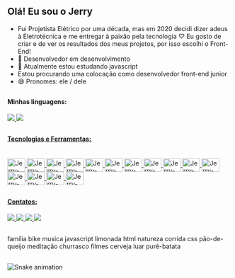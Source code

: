 ##  Olá! Eu sou o Jerry
- Fui Projetista Elétrico por uma década, mas em 2020 decidi dizer adeus à Eletrotécnica e me entregar à paixão pela tecnologia ♡
  Eu gosto de criar e de ver os resultados dos meus projetos, por isso escolhi o Front-End!
- 🔭 Desenvolvedor em desenvolvimento
- 🌱 Atualmente estou estudando javascript
- Estou procurando uma colocação como desenvolvedor front-end junior
- 😄 Pronomes: ele / dele

 ##
 #### Minhas linguagens:
<div>
  <a href="https://github.com/jerry-themachine/jerry-themachine">
  <img heigth="180em" src="https://github-readme-stats.vercel.app/api?username=jerry-themachine&show_icons=true&theme=highcontrast&include_all_commits=true&count_private=true"/>
   <img heigth="180em" src="https://github-readme-stats.vercel.app/api/top-langs/?username=jerry-themachine&layout=compact&langs_count=16&theme=highcontrast"/>
</div>

  ##
  ####  Tecnologias e Ferramentas:

<div style = "display: inline_block"> <br>
  <img align="center" alt="Jerry-Linux" height="30" width="40" src="https://cdn.jsdelivr.net/gh/devicons/devicon/icons/linux/linux-original.svg">
  <img align="center" alt="Jerry-Debian" height="30" width="40" src="https://cdn.jsdelivr.net/gh/devicons/devicon/icons/debian/debian-original.svg">
  <img align="center" alt="Jerry-VS-Code" height="30" width="40" src="https://cdn.jsdelivr.net/gh/devicons/devicon/icons/vscode/vscode-original.svg">
  <img align="center" alt="Jerry-Git" height="30" width="40" src="https://cdn.jsdelivr.net/gh/devicons/devicon/icons/git/git-original.svg">  
  <img align="center" alt="Jerry-Mysql" height="30" width="40" src="https://cdn.jsdelivr.net/gh/devicons/devicon/icons/mysql/mysql-original.svg">
  <img align="center" alt="Jerry-Postgresql" height="30" width="40" src="https://cdn.jsdelivr.net/gh/devicons/devicon/icons/postgresql/postgresql-original.svg">
  <img align="center" alt="Jerry-Tomcat" height="30" width="40" src="https://cdn.jsdelivr.net/gh/devicons/devicon/icons/tomcat/tomcat-original.svg">
  <img align="center" alt="Jerry-Java" height="30" width="40" src="https://cdn.jsdelivr.net/gh/devicons/devicon/icons/java/java-original.svg">
  <img align="center" alt="Jerry-Js" height="30" width="40" src="https://cdn.jsdelivr.net/gh/devicons/devicon/icons/javascript/javascript-original.svg">
  <img align="center" alt="Jerry-HTML" height="30" width="40" src="https://cdn.jsdelivr.net/gh/devicons/devicon/icons/html5/html5-original.svg ">
  <img align="center" alt="Jerry-CSS" height="30" width="40" src="https://cdn.jsdelivr.net/gh/devicons/devicon/icons/css3/css3-original.svg">
  <img align="center" alt="Jerry-Gimp" height="30" width="40" src="https://cdn.jsdelivr.net/gh/devicons/devicon/icons/gimp/gimp-original.svg">
  <img align="center" alt="Jerry-Bootstrap" height="30" width="40" src="https://cdn.jsdelivr.net/gh/devicons/devicon/icons/bootstrap/bootstrap-original.svg">
  <img align="center" alt="Jerry-Node.js" height="30" width="40" src="https://cdn.jsdelivr.net/gh/devicons/devicon/icons/nodejs/nodejs-original.svg">
  <img align="center" alt="Jerry-Jquery" height="30" width="40" src="https://cdn.jsdelivr.net/gh/devicons/devicon/icons/jquery/jquery-original.svg"> 
</div>

  ##
  #### Contatos:

<div>
  <a href="https://www.instagram.com/je.rr.y_33" alt="Instagram" target="_blank">
  <img src = "https://img.shields.io/badge/-Instagram-DF0174?style=for-the-badge&labelColor=DF0174&logo=instagram&logoColor=white&link=https://www.instagram.com/USERNAME">
</a>

  <a href="https://www.linkedin.com/feed/" alt="Linkedin" target="_blank">
  <img src = "https://img.shields.io/badge/-Linkedin-01A9DB?style=for-the-badge&labelColor=DF0174?&logo=linkedin&logoColor=white&link=https://www.linkedin.com/Jerry William ">
</a>

  <a href="mailto:wilguepardo@gmail.com" alt="Gmail" target="_blank">
  <img src = "https://img.shields.io/badge/-Gmail-DF0101?style=for-the-badge&labelColor=DF0174?&logo=gmail&logoColor=white&link=https://www.gmail.com/USERNAME" >
</a>

  <a href="https://t.me/jerry_will" alt="Telegram" target="_blank">
  <img src = "https://img.shields.io/badge/-Telegram-01A9DB?style=for-the-badge&labelColor=DF0174?&logo=telegram&logoColor=white&link=https://www.telegram.com/Jerry William ">
</a>

</div>

  ##
  família bike musica javascript limonada html natureza corrida css pão-de-queijo meditação churrasco filmes cerveja luar purê-batata

  ##
![Snake animation](https://github.com/jerry-themachine/jerry-themachine/blob/output/github-contribution-grid-snake.svg)
